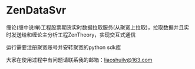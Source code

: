 # ZenDataSvr
缠论(缠中说禅)工程股票期货实时数据拉取服务(从聚宽上拉取)，拉取数据并且实时发送给和缠论主分析工程ZenTheory，实现交互式通信

运行需要注册聚宽账号并安转聚宽的python sdk库

大家在使用过程中有问题请联系我的邮箱：liaoshuilv@163.com
